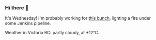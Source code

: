 ### Hi there :wave:

It's Wednesday! I'm probably working for [this bunch](https://github.com/kohofinancial), lighting a fire under some Jenkins pipeline.

Weather in Victoria BC: partly cloudy, at +12°C.
